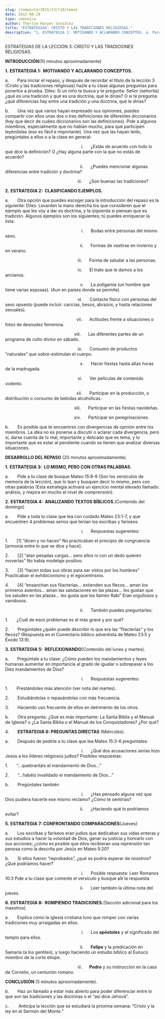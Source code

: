 ```yaml
---
slug: /comparte/2015/t3/l10/tema1
date: 2015-08-29
tipo: comunica
author: Therlow Harper González
title: "ESTRATEGIAS: CRISTO Y LAS TRADICIONES RELIGIOSAS."
description: "1. ESTRATEGIA 1: MOTIVANDO Y ACLARANDO CONCEPTOS. a. Para iniciar el repaso, y  después de recordar el título de la lección 3 (Cristo y las tradiciones  religiosas) hazle a tu clase algunas preguntas para ponerlos a prueba. Diles:  Si un niño te busca y te pregunta: Señor (se-..."
---
```


ESTRATEGIAS DE LA LECCIÓN 3: CRISTO Y LAS TRADICIONES RELIGIOSAS.

**INTRODUCCIÓN**(10 minutos aproximadamente)

**1.** **ESTRATEGIA 1:  MOTIVANDO Y ACLARANDO CONCEPTOS.**

a.       Para iniciar el repaso, y después de recordar el título de la lección 3 (Cristo y las tradiciones religiosas) hazle a tu clase algunas preguntas para ponerlos a prueba. Diles: Si un niño te busca y te pregunta: Señor (señorita) ¿qué es una tradición y qué es una doctrina, qué le dirías? O si te pregunta: ¿qué diferencias hay entre una tradición y una doctrina, qué le dirías?

b.       Una vez que varios hayan expresado sus opiniones, puedes compartir con ellos unas dos o tres definiciones de diferentes diccionarios (hay que decir de cuáles diccionarios son las definiciones). Pide a algunos miembros, especialmente que no hablan mucho, para que participen leyéndolas (eso es fácil e importante). Una vez que las hayan leído, pregúntales a ellos o a la clase en general:

                                                               i.      ¿Estás de acuerdo con todo lo que dice la definición? O ¿Hay alguna parte con la que no estás de acuerdo?

                                                              ii.      ¿Puedes mencionar algunas diferencias entre tradición y doctrina?

                                                            iii.      ¿Son buenas las tradiciones?

**2.** **ESTRATEGIA 2:  CLASIFICANDO EJEMPLOS.**

a.       Otra opción que puedes escoger para la introducción del repaso es la siguiente: Diles: Levanten la mano derecha los que consideren que el ejemplo que les voy a dar es doctrina, y la izquierda si piensan que es tradición. Algunos ejemplos son los siguientes; tú puedes enriquecer la lista:

                                                               i.      Bodas entre personas del mismo sexo.

                                                              ii.      Formas de vestirse en invierno y en verano.

                                                            iii.      Forma de saludar a las personas.

                                                            iv.      El trato que le damos a los ancianos.

                                                              v.      La poligamia (un hombre que tiene varias esposas). (Aun en países donde se permite).

                                                            vi.      Contacto físico con personas del sexo opuesto (puede incluir: caricias, besos, abrazos, y hasta relaciones sexuales).

                                                           vii.      Actitudes frente a situaciones o fotos de desnudez femenina.

                                                         viii.      Las diferentes partes de un programa de culto divino en sábado.

                                                            ix.      Consumo de productos “naturales” que sobre-estimulan el cuerpo.

                                                              x.      Hacer fiestas hasta altas horas de la madrugada.

                                                            xi.      Ver películas de contenido violento.

                                                           xii.      Participar en la producción, o distribución o consumo de bebidas alcohólicas.

                                                         xiii.      Participar en las fiestas navideñas.

                                                         xiv.      Participar en peregrinaciones.

b.       Es posible que te encuentres con divergencias de opinión entre los miembros. La idea no es ponerse a discutir o aclarar cada divergencia, pero sí, darse cuenta de lo real, importante y delicado que es tema, y lo importante que es estar al pendiente cuando se tienen que analizar diversas situaciones.

**DESARROLLO DEL REPASO** (20 minutos aproximadamente).

**1.** **ESTRATEGIA 3:  LO MISMO, PERO CON OTRAS PALABRAS.**

a.       Pide a tu clase de busque Mateo 15:8-9 (Son los versículos de memoria de la lección), que lo lean y busquen decir lo mismo, pero con otras palabras (Esta estrategia activará un ejercicio mental elevado llamado: análisis, y mejora en mucho el nivel de comprensión).

**2.** **ESTRATEGIA 4:  ANALIZANDO TEXTOS BÍBLICOS.**(Contenido del domingo)

a.       Pide a toda tu clase que lea con cuidado Mateo 23:1-7, y que encuentren 4 problemas serios que tenían los escribas y fariseos.

                                                               i.      Respuestas sugerentes:

1.       [1] “dicen y no hacen” No practicaban el principio de congruencia [armonía entre lo que se dice y hace].

2.       [2] “atan pesadas cargas… pero ellos ni con un dedo quieren moverlas” No había modelaje positivo.

3.       [3] “hacen todas sus obras para ser vistos por los hombres” Practicaban el exhibicionismo y el egocentrismo.

4.       [4] “ensanchan sus filacterias… extienden sus flecos… aman los primeros asientos… aman las salutaciones en las plazas… les gustan que los saluden en las plazas… les gusta que los llamen Rabí” Eran orgullosos y vanidosos.

                                                              ii.      También puedes preguntarles:

1.       ¿Cuál de esos problemas es el más grave y por qué?

2.       Pregúntales ¿quién puede describir lo que era las “filacterias” y los flecos? (Respuesta en el Comentario bíblico adventista de Mateo 23:5 y Éxodo 13:9).

**3.** **ESTRATEGIA 5:  REFLEXIONANDO**(Contenido del lunes y martes).

a.       Pregúntale a tu clase: ¿Cómo pueden los mandamientos y leyes humanas aumentar en importancia al grado de igualar o sobrepasar a los Diez mandamientos de Dios?

                                                               i.      Respuestas sugerentes:

1.       Prestándoles más atención (ver nota del martes).

2.       Estudiándolas o repasándolas con más frecuencia.

3.       Haciendo uso frecuente de ellos en detrimento de los otros.

b.       Otra pregunta: ¿Qué es más importante: La Santa Biblia y el Manual de Iglesia? o ¿La Santa Biblia o el Manual de los Conquistadores? ¿Por qué?

4.       **ESTRATEGIA 6: PREGUNTAS DIRECTAS** (Miércoles).

a.       Después de pedirle a tu clase que lea Mateo 15:3-6 pregúntales:

                                                               i.      ¿Qué dos acusaciones serias hizo Jesús a los líderes religiosos judíos? Posibles respuestas:

1.       “…quebrantáis el mandamiento de Dios…”

2.       “…habéis invalidado el mandamiento de Dios…”

b.       Pregúntales también

                                                               i.      ¿Has pensado alguna vez que Dios pudiera hacerte ese mismo reclamo? ¿Cómo te sentirías?

                                                              ii.      ¿Haciendo qué lo podríamos evitar?

**5.** **ESTRATEGIA 7: CONFRONTANDO COMPARACIONES**(Jueves)

a.       Los escribas y fariseos eran judíos que dedicaban sus vidas enteras y sus estudios a hacer la voluntad de Dios, ganar su justicia y honrarlo con sus acciones; ¿cómo es posible que ellos recibieran una reprensión tan penosa como la descrita por Jesús en Mateo 5:20?

b.       Si ellos fueron “reprobados”, ¿qué se podría esperar de nosotros? ¿Qué podríamos hacer?

                                                               i.      Posible respuesta: Leer Romanos 10:3 Pide a tu clase que comente el versículo y busque allí la respuesta.

                                                              ii.      Leer también la última nota del jueves.

**6.** **ESTRATEGIA 8:  ROMPIENDO TRADICIONES.**(Sección adicional para los maestros).

a.       Explica cómo la iglesia cristiana tuvo que romper con varias tradiciones muy arraigadas en ellos.

                                                               i.      Los **apóstoles** y el significado del templo para ellos.

                                                              ii.      **Felipe** y la predicación en Samaria (a los gentiles), y luego haciendo un estudio bíblico al Eunuco miembro de la corte etíope.

                                                            iii.      **Pedro** y su instrucción en la casa de Cornelio, un centurión romano.

**CONCLUSIÓN** (5 minutos aproximadamente).

b.       Haz un llamado a estar más abierto para poder diferenciar entre lo que son las tradiciones y las doctrinas o el “así dice Jehová”.

c.        Anticipa la lección que se estudiará la próxima semana: “Cristo y la ley en el Sermón del Monte.”
